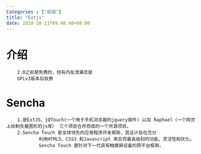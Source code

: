 ```yaml
---
Categories : ["前端"]
title: "Extjs"
date: 2018-10-11T09:48:40+08:00
---
```


# 介绍
        2.0之前是免费的，但有内在泄漏总是
        GPLv3版本后收费
        
# Sencha
        1.是ExtJS、jQTouch(一个用于手机浏览器的jquery插件) 以及 Raphael（一个网页上绘制矢量图形的js库） 三个项目合并而成的一个开源项目。
        2.Sencha Touch 是全球领先的应用程序开发框架，其设计旨在充分
                利用HTML5、CSS3 和Javascript 来实现最高级别的功能、灵活性和优化。
                Sencha Touch 是针对下一代具有触摸屏设备的跨平台框架。
